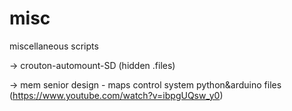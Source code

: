 # misc
miscellaneous scripts

-> crouton-automount-SD (hidden .files)

-> mem senior design - maps control system python&arduino files 
(https://www.youtube.com/watch?v=ibpgUQsw_y0)
